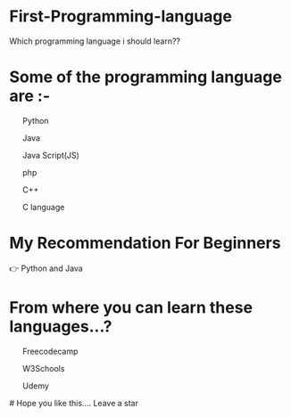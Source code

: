 # First-Programming-language
Which programming language i should learn??

# Some of the programming language are :-
<ol>Python</ol>
<ol>Java</ol>
<ol>Java Script(JS)</ol>
<ol>php</ol>
<ol>C++</ol>
<ol>C language</ol>

# My Recommendation For Beginners
  👉 Python and Java
# From where you can learn these languages...?
<ol>Freecodecamp</ol>
<ol>W3Schools</ol>
<ol>Udemy</ol>
# Hope you like this.... Leave a star
